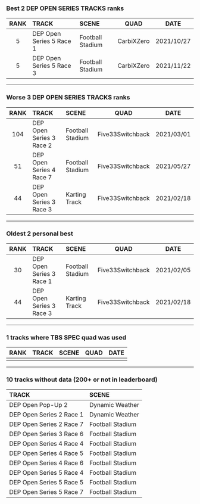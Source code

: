 ### Best 2 DEP OPEN SERIES TRACKS ranks
|RANK|TRACK|SCENE|QUAD|DATE|
|:---:|:---|:---|:---:|:---:|
|5|DEP Open Series 5 Race 1|Football Stadium|CarbiXZero|2021/10/27|
|5|DEP Open Series 5 Race 3|Football Stadium|CarbiXZero|2021/11/22|
---
### Worse 3 DEP OPEN SERIES TRACKS ranks
|RANK|TRACK|SCENE|QUAD|DATE|
|:---:|:---|:---|:---:|:---:|
|104|DEP Open Series 3 Race 2|Football Stadium|Five33Switchback|2021/03/01|
|51|DEP Open Series 4 Race 7|Football Stadium|Five33Switchback|2021/05/27|
|44|DEP Open Series 3 Race 3|Karting Track|Five33Switchback|2021/02/18|
---
### Oldest 2 personal best
|RANK|TRACK|SCENE|QUAD|DATE|
|:---:|:---|:---|:---:|:---:|
|30|DEP Open Series 3 Race 1|Football Stadium|Five33Switchback|2021/02/05|
|44|DEP Open Series 3 Race 3|Karting Track|Five33Switchback|2021/02/18|
---
### 1 tracks where TBS SPEC quad was used
|RANK|TRACK|SCENE|QUAD|DATE|
|:---:|:---|:---|:---:|:---:|
||||||
---
### 10 tracks without data (200+ or not in leaderboard)
|TRACK|SCENE|
|:---|:---|
|DEP Open Pop-Up 2|Dynamic Weather|
|DEP Open Series 2 Race 1|Dynamic Weather|
|DEP Open Series 2 Race 7|Football Stadium|
|DEP Open Series 3 Race 6|Football Stadium|
|DEP Open Series 4 Race 4|Football Stadium|
|DEP Open Series 4 Race 5|Football Stadium|
|DEP Open Series 4 Race 6|Football Stadium|
|DEP Open Series 5 Race 4|Football Stadium|
|DEP Open Series 5 Race 5|Football Stadium|
|DEP Open Series 5 Race 7|Football Stadium|

